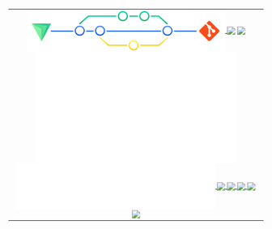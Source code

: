 <!--  === === === === --><!-- Announments -->
<!-- <tr align="center" width="100%"><td> -->
<!-- <h1></h1> --> <!-- FIND THE SECRET -->
<!-- <h2></h2> --> <!-- RECEIVE THE KEY -->
<!-- <h3></h3> --> <!-- UNLOCK THE PRICE -->
<!--  === === === === --><!-- </td></tr> -->
<table><tr><td align="center">
<a title="ZI" target="_self" href="https://github.com/z-shell/zi/">
  <img align="center" style="width:80%;height:auto" src="https://github.com/z-shell/.github/raw/main/profile/img/z_git.png" alt="ZI+GIT Logo" />
</a>
  <img align="center" style="width:80%;height:auto" src="https://github.zshell.dev/.github/metrics.svg" />
<a title="Z-Shell Projects" target="_self" href="https://github.com/orgs/z-shell/projects">
  <img align="center" style="width:80%;height:auto" src="https://github.zshell.dev/.github/plugin/followup/followup.svg" />
</a>
<a title="ZI WIKI" target="_self" href="https://github.com/z-shell/zw/">
  <img align="center" style="width:80%;height:auto" src="https://github.com/z-shell/.github/raw/main/metrics/plugin/pagespeed/detailed.svg" />
</a>  
<!--
<a title="Z-Shell Projects" target="_self" href="https://github.com/orgs/z-shell/projects">
  <img align="center" style="width:80%;height:auto" src="https://github.com/z-shell/.github/raw/main/metrics/plugin/projects/projects.svg" />
</a>
-->
    <a title="Twitter" target="_self" href="https://twitter.com/zshell_zi/">
      <img align="center" style="width:80%;height:auto" src="https://github.com/z-shell/.github/raw/main/metrics/plugin/tweets/tweets.svg" />
    </a>
    <a title="DEV" target="_self" href="https://dev.to/z-shell">
      <img align="center" style="width:80%;height:auto" src="https://github.com/z-shell/.github/raw/main/metrics/plugin/rss/dev.zshell.rss.svg" />
    </a>
    <a title="DEV" target="_self" href="https://dev.to/tag/zsh">
      <img align="center" style="width:80%;height:auto" src="https://github.com/z-shell/.github/raw/main/metrics/plugin/rss/dev.tag.zsh.rss.svg" />
    </a>

 <a title="ZI WIKI" target="_self" href="https://github.com/z-shell/zw/">
  <img align="center" style="width:80%;height:auto" src="https://repobeats.axiom.co/api/embed/22b5c20547922a367a07014324273061ca71a472.svg" />
 </a>
  <a href="https://github.com/z-shell/zi/">
  <img align="center" style="width:40%;height:auto" src="https://github-readme-stats.vercel.app/api/pin/?username=z-shell&repo=zi&card_width=150&theme=github_dark" />
</a>
<a href="https://github.com/z-shell/zw/">
  <img align="center" style="width:40%;height:auto" src="https://github-readme-stats.vercel.app/api/pin/?username=z-shell&repo=zw&card_width=150&theme=github_dark" />
</a>
<a href="https://github.com/z-shell/community/">
  <img align="center" style="width:40%;height:auto" src="https://github-readme-stats.vercel.app/api/pin/?username=z-shell&repo=community&card_width=150&theme=github_dark" />
</a>
<a href="https://github.com/z-shell/status/">
  <img align="center" style="width:40%;height:auto" src="https://github-readme-stats.vercel.app/api/pin/?username=z-shell&repo=status&card_width=150&theme=github_dark" />
</a>
</td></tr></table>
